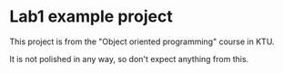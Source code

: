 # Lab1 example project

This project is from the "Object oriented programming" course in KTU.

It is not polished in any way, so don't expect anything from this.


